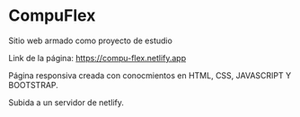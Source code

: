 # CompuFlex
Sitio web armado como proyecto de estudio

Link de la página: https://compu-flex.netlify.app

Página responsiva creada con conocmientos en HTML, CSS, JAVASCRIPT Y BOOTSTRAP.

Subida a un servidor de netlify.
